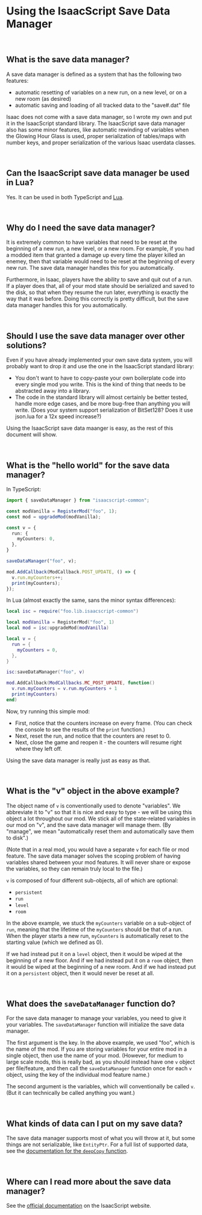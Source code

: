 # Using the IsaacScript Save Data Manager

<br>

## What is the save data manager?

A save data manager is defined as a system that has the following two features:
- automatic resetting of variables on a new run, on a new level, or on a new room (as desired)
- automatic saving and loading of all tracked data to the "save#.dat" file

Isaac does not come with a save data manager, so I wrote my own and put it in the IsaacScript standard library. The IsaacScript save data manager also has some minor features, like automatic rewinding of variables when the Glowing Hour Glass is used, proper serialization of tables/maps with number keys, and proper serialization of the various Isaac userdata classes.

<br>

## Can the IsaacScript save data manager be used in Lua?

Yes. It can be used in both TypeScript and [Lua](https://isaacscript.github.io/main/isaacscript-in-lua).

<br>

## Why do I need the save data manager?

It is extremely common to have variables that need to be reset at the beginning of a new run, a new level, or a new room. For example, if you had a modded item that granted a damage up every time the player killed an enemey, then that variable would need to be reset at the beginning of every new run. The save data manager handles this for you automatically.

Furthermore, in Isaac, players have the ability to save and quit out of a run. If a player does that, all of your mod state should be serialized and saved to the disk, so that when they resume the run later, everything is exactly the way that it was before. Doing this correctly is pretty difficult, but the save data manager handles this for you automatically.

<br>

## Should I use the save data manager over other solutions?

Even if you have already implemented your own save data system, you will probably want to drop it and use the one in the IsaacScript standard library:
- You don't want to have to copy-paste your own boilerplate code into every single mod you write. This is the kind of thing that needs to be abstracted away into a library.
- The code in the standard library will almost certainly be better tested, handle more edge cases, and be more bug-free than anything you will write. (Does your system support serialization of BitSet128? Does it use json.lua for a 12x speed increase?)

Using the IsaacScript save data maanger is easy, as the rest of this document will show.

<br>

## What is the "hello world" for the save data manager?

In TypeScript:

```ts
import { saveDataManager } from "isaacscript-common";

const modVanilla = RegisterMod("foo", 1);
const mod = upgradeMod(modVanilla);

const v = {
  run: {
    myCounters: 0,
  },
}

saveDataManager("foo", v);

mod.AddCallback(ModCallback.POST_UPDATE, () => {
  v.run.myCounters++;
  print(myCounters);
});
```

In Lua (almost exactly the same, sans the minor syntax differences):

```lua
local isc = require("foo.lib.isaacscript-common")

local modVanilla = RegisterMod("foo", 1)
local mod = isc:upgradeMod(modVanilla)

local v = {
  run = {
    myCounters = 0,
  },
}

isc:saveDataManager("foo", v)

mod.AddCallback(ModCallbacks.MC_POST_UPDATE, function()
  v.run.myCounters = v.run.myCounters + 1
  print(myCounters)
end)
```

Now, try running this simple mod:
- First, notice that the counters increase on every frame. (You can check the console to see the results of the `print` function.)
- Next, reset the run, and notice that the counters are reset to 0.
- Next, close the game and reopen it - the counters will resume right where they left off.

Using the save data manager is really just as easy as that.

<br>

## What is the "v" object in the above example?

The object name of `v` is conventionally used to denote "variables". We abbreviate it to "v" so that it is nice and easy to type - we will be using this object a lot throughout our mod. We stick all of the state-related variables in our mod on "v", and the save data manager will manage them. (By "manage", we mean "automatically reset them and automatically save them to disk".)

(Note that in a real mod, you would have a separate `v` for each file or mod feature. The save data manager solves the scoping problem of having variables shared between your mod features. It will never share or expose the variables, so they can remain truly local to the file.)

`v` is composed of four different sub-objects, all of which are optional:
- `persistent`
- `run`
- `level`
- `room`

In the above example, we stuck the `myCounters` variable on a sub-object of `run`, meaning that the lifetime of the `myCounters` should be that of a run. When the player starts a new run, `myCounters` is automatically reset to the starting value (which we defined as 0).

If we had instead put it on a `level` object, then it would be wiped at the beginning of a new floor. And if we had instead put it on a `room` object, then it would be wiped at the beginning of a new room. And if we had instead put it on a `persistent` object, then it would never be reset at all.

<br>

## What does the `saveDataManager` function do?

For the save data manager to manage your variables, you need to give it your variables. The `saveDataManager` function will initialize the save data manager.

The first argument is the key. In the above example, we used "foo", which is the name of the mod. If you are storing variables for your entire mod in a single object, then use the name of your mod. (However, for medium to large scale mods, this is really bad, as you should instead have one `v` object per file/feature, and then call the `saveDataManager` function once for each `v` object, using the key of the individual mod feature name.)

The second argument is the variables, which will conventionally be called `v`. (But it can technically be called anything you want.)

<br>

## What kinds of data can I put on my save data?

The save data manager supports most of what you will throw at it, but some things are not serializable, like `EntityPtr`. For a full list of supported data, see the [documentation for the `deepCopy` function](https://isaacscript.github.io/isaacscript-common/functions/deepCopy/#deepcopy).

<br>

## Where can I read more about the save data manager?

See the [official documentation](https://isaacscript.github.io/isaacscript-common/features/saveDataManager_exports/#savedatamanager) on the IsaacScript website.

<br>
